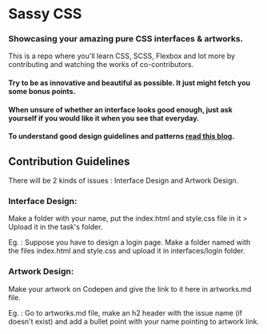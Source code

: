 # Sassy CSS
### Showcasing your amazing pure CSS interfaces &amp; artworks.

This is a repo where you'll learn CSS, SCSS, Flexbox and lot more by contributing and watching the works of co-contributors.

#### Try to be as innovative and beautiful as possible. It just might fetch you some bonus points.
#### When unsure of whether an interface looks good enough, just ask yourself if you would like it when you see that everyday.
 
#### To understand good design guidelines and patterns [read this blog](https://medium.com/the-aparoksha-blog/design-what-is-it-and-how-to-get-started-8f487b2a2a73).

## Contribution Guidelines

There will be 2 kinds of issues : Interface Design and Artwork Design.

### Interface Design:

Make a folder with your name, put the index.html and style.css file in it > Upload it in the task's folder.

Eg. : Suppose you have to design a login page. Make a folder named <Your First Name> with the files index.html and style.css
  and upload it in interfaces/login folder.
  
### Artwork Design:

Make your artwork on Codepen and give the link to it here in artworks.md file.

Eg. : Go to artworks.md file, make an h2 header with the issue name (if doesn't exist) and add a bullet point with your name pointing to artwork link.
